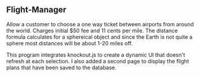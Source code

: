 <h2>Flight-Manager</h2>
<p>Allow a customer to choose a one way ticket between airports from around the world. Charges initial $50 fee and 11 cents per mile. The distance formula calculates for a sphereical object and since the Earth is not quite a sphere most distances will be about 1-20 miles off.</p>

<p>This program integrates knockout.js to create a dynamic UI that doesn't refresh at each selection. I also added a second page to display the flight plans that have been saved to the database.</p>
